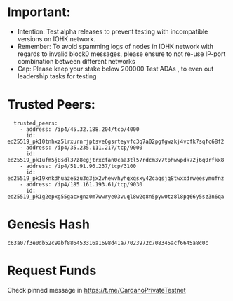 # Important:
- Intention: Test alpha releases to prevent testing with incompatible versions on IOHK network.
- Remember: To avoid spamming logs of nodes in IOHK network with regards to invalid block0 messages, please ensure to not re-use IP-port combination between different networks
- Cap: Please keep your stake below 200000 Test ADAs , to even out leadership tasks for testing

# Trusted Peers:
```
  trusted_peers:
    - address: /ip4/45.32.188.204/tcp/4000
      id: ed25519_pk10tnhxz5lrxurnrjptsve6gsrteyvfc3q7a02pgfgwzkj4vcfk7sqfc68f2
    - address: /ip4/35.235.111.217/tcp/9000
      id: ed25519_pk1ufm5j8sdl37z8egjtrxcfan0caa3tl57rdcm3v7tphwwpdk72j6q0rfkx8
    - address: /ip4/51.91.96.237/tcp/3100
      id: ed25519_pk19knkdhuaze5zu3g3jx2vhewvhyhqxqsxy42caqsjq8twxxdrweesymufnz
    - address: /ip4/185.161.193.61/tcp/9030
      id: ed25519_pk1g2epxg55gacxgnz0m7wwrye03vuql8w2q8n5pyw0tz8l8pq66y5sz3n6qa
```

# Genesis Hash
```
c63a07f3e0db52c9abf886453316a1698d41a77023972c708345acf6645a8c0c
```

# Request Funds
Check pinned message in https://t.me/CardanoPrivateTestnet

